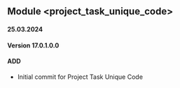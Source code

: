## Module <project_task_unique_code>

#### 25.03.2024
#### Version 17.0.1.0.0
#### ADD

- Initial commit for Project Task Unique Code
